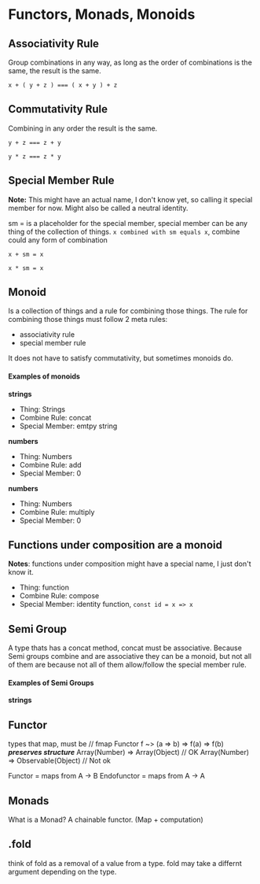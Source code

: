 # Functors, Monads, Monoids

## Associativity Rule
Group combinations in any way, as long as the order of combinations is the same, the result is the same.

`x + ( y + z ) === ( x + y ) + z`

## Commutativity Rule
Combining in any order the result is the same.

`y + z === z + y`

`y * z === z * y`

## Special Member Rule
__Note:__ This might have an actual name, I don't know yet, so calling it special member for now.
Might also be called a neutral identity.

sm = is a placeholder for the special member, special member can be any thing of the collection of things.
`x combined with sm equals x`, combine could any form of combination

`x + sm = x`

`x * sm = x`

## Monoid
Is a collection of things and a rule for combining those things.
The rule for combining those things must follow 2 meta rules: 

- associativity rule
- special member rule

It does not have to satisfy commutativity, but sometimes monoids do.

#### Examples of monoids
__strings__
- Thing: Strings
- Combine Rule: concat
- Special Member: emtpy string

__numbers__
- Thing: Numbers
- Combine Rule: add
- Special Member: 0

__numbers__
- Thing: Numbers
- Combine Rule: multiply
- Special Member: 0

## Functions under composition are a monoid
__Notes__: functions under composition might have a special name, I just don't know it.

- Thing: function
- Combine Rule: compose
- Special Member: identity function, `const id = x => x`



## Semi Group
A type thats has a concat method, concat must be associative. Because Semi groups combine and are associative they can be a monoid, but not all of them are because not all of them allow/follow the special member rule.

#### Examples of Semi Groups
__strings__

## Functor
types that map, must be 
// fmap Functor f ~> (a => b) => f(a) => f(b)
___preserves structure___
Array(Number) => Array(Object) // OK
Array(Number) => Observable(Object) // Not ok

Functor = maps from A -> B
Endofunctor = maps from A -> A

## Monads
What is a Monad?
A chainable functor. (Map + computation)

## .fold
think of fold as a removal of a value from a type. fold may take a differnt argument depending on the type.
